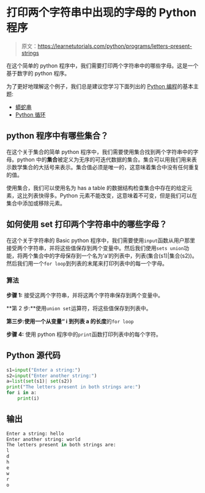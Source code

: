 # 打印两个字符串中出现的字母的 Python 程序

> 原文：<https://learnetutorials.com/python/programs/letters-present-strings>

在这个简单的 python 程序中，我们需要打印两个字符串中的哪些字母。这是一个基于数字的 python 程序。

为了更好地理解这个例子，我们总是建议您学习下面列出的 [Python 编程](../ "Python tutorial")的基本主题:

*   [蟒蛇串](../../python/python-string "operators in python")
*   [Python 循环](../../python/python-loop-tutorials "operators in python")

## python 程序中有哪些集合？

在这个关于集合的简单 python 程序中，我们需要使用集合找到两个字符串中的字母。python 中的**集合**被定义为无序的可迭代数据的集合。集合可以用我们用来表示数学集合的大括号来表示。集合值必须是唯一的，这意味着集合中没有任何重复的值。

使用集合，我们可以使用名为 has a table 的数据结构检查集合中存在的给定元素，这比列表快得多。Python 元素不能改变，这意味着不可变，但是我们可以在集合中添加或移除元素。

## 如何使用 set 打印两个字符串中的哪些字母？

在这个关于字符串的 Basic python 程序中，我们需要使用`input`函数从用户那里接受两个字符串，并将这些值保存到两个变量中。然后我们使用`sets union`功能，将两个集合中的字母保存到一个名为‘a’的列表中，列表(集合(s1)|集合(s2))。然后我们用一个`for loop`到列表的末尾来打印列表中的每一个字母。

### 算法

**步骤 1:** 接受这两个字符串，并将这两个字符串保存到两个变量中。

**第 2 步:**使用`union set`运算符，将这些值保存到列表中。

**第三步:**使用一个从变量“ **i** 到列表 a 的**长度**的`for loop`

**步骤 4:** 使用 python 程序中的`print`函数打印列表中的每个字符。

## Python 源代码

```py
s1=input("Enter a string:")
s2=input("Enter another string:")
a=list(set(s1)| set(s2))
print("The letters present in both strings are:")
for i in a:
    print(i)

```

## 输出

```py
Enter a string: hello
Enter another string: world
The letters present in both strings are:
l
d
h
e
w
r
o
```